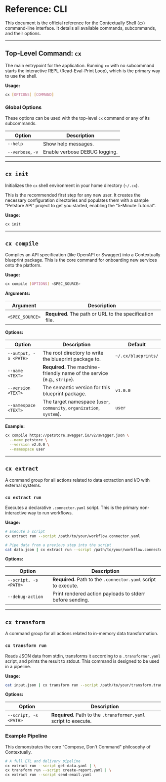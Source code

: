# Reference: CLI

This document is the official reference for the Contextually Shell (`cx`) command-line interface. It details all available commands, subcommands, and their options.

---

## Top-Level Command: `cx`

The main entrypoint for the application. Running `cx` with no subcommand starts the interactive REPL (Read-Eval-Print Loop), which is the primary way to use the shell.

**Usage:**

```bash
cx [OPTIONS] [COMMAND]
```

### Global Options

These options can be used with the top-level `cx` command or any of its subcommands.

| Option            | Description                   |
| ----------------- | ----------------------------- |
| `--help`          | Show help messages.           |
| `--verbose`, `-v` | Enable verbose DEBUG logging. |

---

## `cx init`

Initializes the `cx` shell environment in your home directory (`~/.cx`).

This is the recommended first step for any new user. It creates the necessary configuration directories and populates them with a sample "Petstore API" project to get you started, enabling the "5-Minute Tutorial".

**Usage:**

```bash
cx init
```

---

## `cx compile`

Compiles an API specification (like OpenAPI or Swagger) into a Contextually blueprint package. This is the core command for onboarding new services onto the platform.

**Usage:**

```bash
cx compile [OPTIONS] <SPEC_SOURCE>
```

**Arguments:**

| Argument        | Description                                              |
| --------------- | -------------------------------------------------------- |
| `<SPEC_SOURCE>` | **Required.** The path or URL to the specification file. |

**Options:**

| Option                | Description                                                              | Default             |
| --------------------- | ------------------------------------------------------------------------ | ------------------- |
| `--output, -o <PATH>` | The root directory to write the blueprint package to.                    | `~/.cx/blueprints/` |
| `--name <TEXT>`       | **Required.** The machine-friendly name of the service (e.g., `stripe`). |                     |
| `--version <TEXT>`    | The semantic version for this blueprint package.                         | `v1.0.0`            |
| `--namespace <TEXT>`  | The target namespace (`user`, `community`, `organization`, `system`).    | `user`              |

**Example:**

```bash
cx compile https://petstore.swagger.io/v2/swagger.json \
  --name petstore \
  --version v2.0.0 \
  --namespace user
```

---

## `cx extract`

A command group for all actions related to data extraction and I/O with external systems.

### `cx extract run`

Executes a declarative `.connector.yaml` script. This is the primary non-interactive way to run workflows.

**Usage:**

```bash
# Execute a script
cx extract run --script /path/to/your/workflow.connector.yaml

# Pipe data from a previous step into the script
cat data.json | cx extract run --script /path/to/your/workflow.connector.yaml
```

**Options:**

| Option                | Description                                                    |
| --------------------- | -------------------------------------------------------------- |
| `--script, -s <PATH>` | **Required.** Path to the `.connector.yaml` script to execute. |
| `--debug-action`      | Print rendered action payloads to stderr before sending.       |

---

## `cx transform`

A command group for all actions related to in-memory data transformation.

### `cx transform run`

Reads JSON data from stdin, transforms it according to a `.transformer.yaml` script, and prints the result to stdout. This command is designed to be used in a pipeline.

**Usage:**

```bash
cat input.json | cx transform run --script /path/to/your/transform.transformer.yaml > output.json
```

**Options:**

| Option                | Description                                                      |
| --------------------- | ---------------------------------------------------------------- |
| `--script, -s <PATH>` | **Required.** Path to the `.transformer.yaml` script to execute. |

### Example Pipeline

This demonstrates the core "Compose, Don't Command" philosophy of Contextually.

```bash
# A full ETL and delivery pipeline
cx extract run --script get-data.yaml | \
cx transform run --script create-report.yaml | \
cx extract run --script send-email.yaml
```
